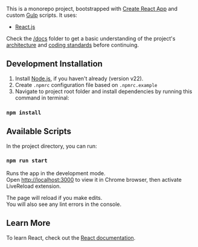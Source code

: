 This is a monorepo project, bootstrapped with [Create React App](https://github.com/facebook/create-react-app) and custom [Gulp](https://gulpjs.com/) scripts.
It uses:

* [React.js](https://reactjs.org/)


Check the [/docs](./docs) folder to get a basic understanding of the project's [architecture](./docs/Architecture.md) and [coding standards](./docs/standards.md) before continuing.

## Development Installation

1. Install [Node.js](https://nodejs.org/), if you haven't already (version v22).
2. Create `.npmrc` configuration file based on `.npmrc.example`
3. Navigate to project root folder and install dependencies by running this command in terminal:

### `npm install`

## Available Scripts

In the project directory, you can run:

### `npm run start`

Runs the app in the development mode.<br>
Open [http://localhost:3000](http://localhost:3000) to view it in Chrome browser, then activate LiveReload extension.

The page will reload if you make edits.<br>
You will also see any lint errors in the console.

## Learn More

To learn React, check out the [React documentation](https://reactjs.org/).

